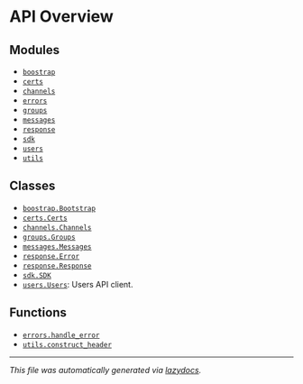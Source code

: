 <!-- markdownlint-disable -->

# API Overview

## Modules

- [`boostrap`](./boostrap.md#module-boostrap)
- [`certs`](./certs.md#module-certs)
- [`channels`](./channels.md#module-channels)
- [`errors`](./errors.md#module-errors)
- [`groups`](./groups.md#module-groups)
- [`messages`](./messages.md#module-messages)
- [`response`](./response.md#module-response)
- [`sdk`](./sdk.md#module-sdk)
- [`users`](./users.md#module-users)
- [`utils`](./utils.md#module-utils)

## Classes

- [`boostrap.Bootstrap`](./boostrap.md#class-bootstrap)
- [`certs.Certs`](./certs.md#class-certs)
- [`channels.Channels`](./channels.md#class-channels)
- [`groups.Groups`](./groups.md#class-groups)
- [`messages.Messages`](./messages.md#class-messages)
- [`response.Error`](./response.md#class-error)
- [`response.Response`](./response.md#class-response)
- [`sdk.SDK`](./sdk.md#class-sdk)
- [`users.Users`](./users.md#class-users): Users API client.

## Functions

- [`errors.handle_error`](./errors.md#function-handle_error)
- [`utils.construct_header`](./utils.md#function-construct_header)


---

_This file was automatically generated via [lazydocs](https://github.com/ml-tooling/lazydocs)._
